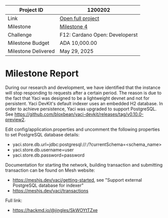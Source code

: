 |Project ID|1200202|
|-----------|-------------|
|Link|[Open full project](https://projectcatalyst.io/funds/12/f12-cardano-open-developers/sidan-or-meshjs-cardano-service-layer-framework-for-dapps)|
|Milestone|[Milestone 4](https://milestones.projectcatalyst.io/projects/1200202/milestones/4)
|Challenge|	F12: Cardano Open: Developerst|
|Milestone Budget|ADA 10,000.00|
|Milestone Delivered|	May 29, 2025|

# Milestone Report

	
During our research and development, we have identified that the instance will stop responding to requests after a certain period. The reason is due to the fact that Yaci was designed to be a lightweight devnet and not for persistent. Yaci DevKit's default indexer uses an embedded H2 database. In order to achieve persistence, Yaci was upgraded to support PostgreSQL. See https://github.com/bloxbean/yaci-devkit/releases/tag/v0.10.0-preview2.

Edit config/application.properties and uncomment the following properties to set PostgreSQL database details:
- yaci.store.db.url=jdbc:postgresql://<dbhost>:<dbport>/<dbname>?currentSchema=<schema_name>
- yaci.store.db.username=user
- yaci.store.db.password=password

Documentation for starting the network, building transaction and submitting transaction can be found on Mesh website:
- https://meshjs.dev/yaci/getting-started, see "Support external PostgreSQL database for indexer"
- https://meshjs.dev/yaci/transactions

Full link:
- https://hackmd.io/@jingles/SkWOYtTZxe 
